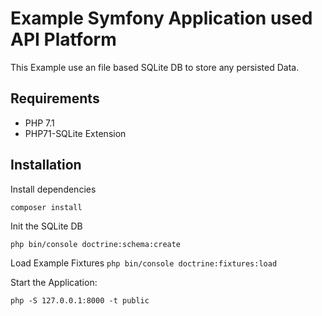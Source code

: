 # Example Symfony Application used API Platform

This Example use an file based SQLite DB to store any persisted Data.

## Requirements

* PHP 7.1
* PHP71-SQLite Extension

## Installation

Install dependencies

``
composer install
``

Init the SQLite DB

``
php bin/console doctrine:schema:create
``

Load Example Fixtures
``
php bin/console doctrine:fixtures:load
``

Start the Application:

``
php -S 127.0.0.1:8000 -t public
``